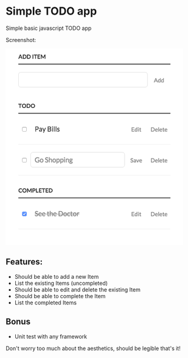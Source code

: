 # Simple TODO app
Simple basic javascript TODO app

Screenshot:

![Simple TODO app](https://raw.githubusercontent.com/EswaranCuber/javascriptAssignment/master/simple-todo-app/images/todo-js-basic.png)

## Features:
* Should be able to add a new Item
* List the existing Items (uncompleted)
* Should be able to edit and delete the existing Item
* Should be able to complete the Item
* List the completed Items

## Bonus
* Unit test with any framework

Don't worry too much about the aesthetics, should be legible that's it!
